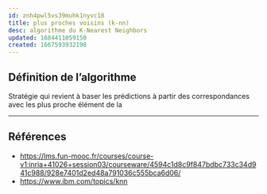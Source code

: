 ```yaml
---
id: znh4pwl5vs39muhk1nyvc18
title: plus proches voisins (k-nn)
desc: algorithme du K-Nearest Neighbors
updated: 1684411059150
created: 1667593932198
---
```


## Définition de l’algorithme

Stratégie qui revient à baser les prédictions à partir des correspondances avec 
les plus proche élément de la 


---

## Références

- https://lms.fun-mooc.fr/courses/course-v1:inria+41026+session03/courseware/4594c1d8c9f847bdbc733c34d941c988/928e7401d2ed48a791036c555bca6d06/
- https://www.ibm.com/topics/knn